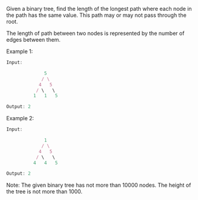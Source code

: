 Given a binary tree, find the length of the longest path where each node in the path has the same value. This path may or may not pass through the root.

The length of path between two nodes is represented by the number of edges between them.

 

Example 1:

``` javascript
Input:

              5
             / \
            4   5
           / \   \
          1   1   5

Output: 2
```

Example 2:

``` javascript
Input:

              1
             / \
            4   5
           / \   \
          4   4   5

Output: 2
```

Note: The given binary tree has not more than 10000 nodes. The height of the tree is not more than 1000.